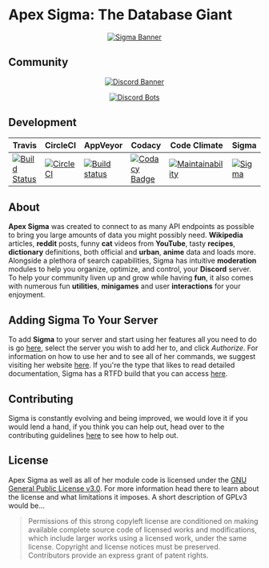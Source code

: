 ﻿# Apex Sigma: The Database Giant

<div align="center">

[![Sigma Banner](https://i.imgur.com/TRSdGni.png)](https://lucia.moe/)

</div>

## Community

<div align="center">

[![Discord Banner](https://discordapp.com/api/guilds/200751504175398912/widget.png?style=banner2)](https://discordapp.com/invite/aEUCHwX)

[![Discord Bots](https://discordbots.org/api/widget/216437513709944832.png)](https://discordbots.org/bot/216437513709944832?utm_source=widget)

</div>

## Development

<div align="center">
  <table>
    <thead>
      <th>Travis</th>
      <th>CircleCI</th>
      <th>AppVeyor</th>
      <th>Codacy</th>
      <th>Code Climate</th>
      <th>Sigma</th>
    </thead>
    <tbody>
      <td>
        <a href="https://travis-ci.org/lu-ci/apex-sigma-core">
          <img src="https://travis-ci.org/lu-ci/apex-sigma-core.svg?branch=master" alt="Build Status">
        </a>
      </td>
      <td>
        <a href="https://circleci.com/gh/lu-ci/apex-sigma-core">
          <img src="https://circleci.com/gh/lu-ci/apex-sigma-core.svg?style=svg" alt="CircleCI">
        </a>
      </td>
      <td>
        <a href="https://ci.appveyor.com/project/AXAz0r/apex-sigma-core">
          <img src="https://ci.appveyor.com/api/projects/status/qikyl4vybkgbjrj0?svg=true" alt="Build status">
        </a>
      </td>
      <td>
        <a href="https://www.codacy.com/app/lu-ci/apex-sigma-core?utm_source=github.com&amp;utm_medium=referral&amp;utm_content=lu-ci/apex-sigma-core&amp;utm_campaign=Badge_Grade">
          <img src="https://api.codacy.com/project/badge/Grade/e5c32a94ed464faba56ff5d0789ce94a" alt="Codacy Badge">
        </a>
      </td>
      <td>
        <a href="https://codeclimate.com/github/lu-ci/apex-sigma-core/maintainability">
          <img src="https://api.codeclimate.com/v1/badges/ec81aa40bed5644d78e2/maintainability" alt="Maintainability">
        </a>
      </td>
      <td>
        <a href="https://lucia.moe/#/sigma">
          <img src="https://img.shields.io/badge/dynamic/json.svg?label=Sigma&colorB=1b6f5f&prefix=v&suffix=&query=$.version&uri=https%3A%2F%2Fraw.githubusercontent.com%2Flu-ci%2Fapex-sigma-core%2Fmaster%2Finfo%2Fversion.json" alt="Sigma">
        </a>
      </td>
    </tbody>
  </table>
</div>

## About

**Apex Sigma** was created to connect to as many API endpoints as possible to bring you large amounts of data you might possibly need. **Wikipedia** articles, **reddit** posts, funny **cat** videos from **YouTube**, tasty **recipes**, **dictionary** definitions, both official and **urban**, **anime** data and loads more. Alongside a plethora of search capabilities, Sigma has intuitive **moderation** modules to help you organize, optimize, and control, your **Discord** server. To help your community liven up and grow while having **fun**, it also comes with numerous fun **utilities**, **minigames** and user **interactions** for your enjoyment.

## Adding Sigma To Your Server

To add **Sigma** to your server and start using her features all you need to do is go [here](https://discordapp.com/oauth2/authorize?client_id=216437513709944832&scope=bot&permissions=8), select the server you wish to add her to, and click *Authorize*. For information on how to use her and to see all of her commands, we suggest visiting her website [here](https://lucia.moe/#/sigma). If you're the type that likes to read detailed documentation, Sigma has a RTFD build that you can access [here](https://sigma.readthedocs.io/en/latest/).

## Contributing

Sigma is constantly evolving and being improved, we would love it if you would lend a hand, if you think you can help out, head over to the contributing guidelines [here](CONTRIBUTING.md) to see how to help out.

## License

Apex Sigma as well as all of her module code is licensed under the [GNU General Public License v3.0](LICENSE.md). For more information head there to learn about the license and what limitations it imposes.
A short description of GPLv3 would be...

>Permissions of this strong copyleft license are conditioned on making available complete source code of licensed works and modifications, which include larger works using a licensed work, under the same license. Copyright and license notices must be preserved. Contributors provide an express grant of patent rights.

